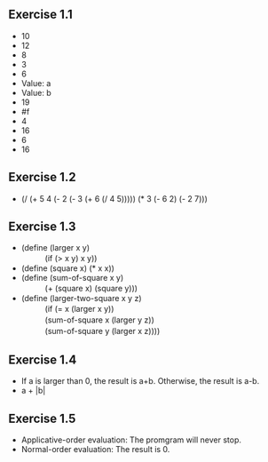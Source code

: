 ## Exercise 1.1
- 10
- 12
- 8
- 3
- 6
- Value: a
- Value: b
- 19
- #f
- 4
- 16
- 6
- 16

## Exercise 1.2
- (/ (+ 5 4 (- 2 (- 3 (+ 6 (/ 4 5))))) (* 3 (- 6 2) (- 2 7)))

## Exercise 1.3
- (define (larger x y)  
　　　(if (> x y) x y))  
- (define (square x) (* x x))  
- (define (sum-of-square x y)  
　　　(+ (square x) (square y)))  
- (define (larger-two-square x y z)  
　　　(if (= x (larger x y))  
　　　(sum-of-square x (larger y z))  
　　　(sum-of-square y (larger x z))))  

## Exercise 1.4
- If a is larger than 0, the result is a+b. Otherwise, the result is a-b. 
- a + |b|

## Exercise 1.5
- Applicative-order  evaluation: The promgram will never stop.
- Normal-order evaluation: The result is 0.
